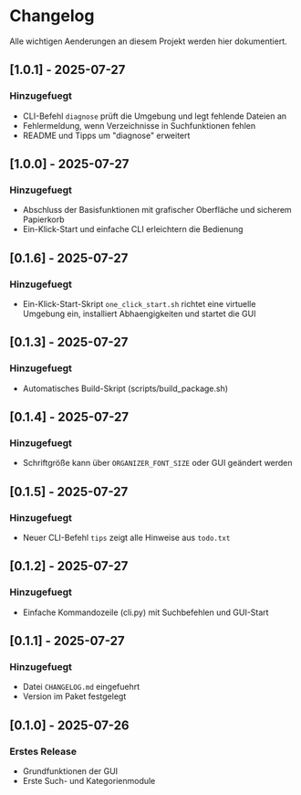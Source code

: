 # Changelog

Alle wichtigen Aenderungen an diesem Projekt werden hier dokumentiert.

## [1.0.1] - 2025-07-27
### Hinzugefuegt
- CLI-Befehl `diagnose` prüft die Umgebung und legt fehlende Dateien an
- Fehlermeldung, wenn Verzeichnisse in Suchfunktionen fehlen
- README und Tipps um "diagnose" erweitert

## [1.0.0] - 2025-07-27
### Hinzugefuegt
- Abschluss der Basisfunktionen mit grafischer Oberfläche und sicherem Papierkorb
- Ein-Klick-Start und einfache CLI erleichtern die Bedienung

## [0.1.6] - 2025-07-27
### Hinzugefuegt
- Ein-Klick-Start-Skript `one_click_start.sh` richtet eine virtuelle Umgebung ein, installiert Abhaengigkeiten und startet die GUI

## [0.1.3] - 2025-07-27
### Hinzugefuegt
- Automatisches Build-Skript (scripts/build_package.sh)

## [0.1.4] - 2025-07-27
### Hinzugefuegt
- Schriftgröße kann über `ORGANIZER_FONT_SIZE` oder GUI geändert werden

## [0.1.5] - 2025-07-27
### Hinzugefuegt
- Neuer CLI-Befehl `tips` zeigt alle Hinweise aus `todo.txt`

## [0.1.2] - 2025-07-27
### Hinzugefuegt
- Einfache Kommandozeile (cli.py) mit Suchbefehlen und GUI-Start

## [0.1.1] - 2025-07-27
### Hinzugefuegt
- Datei `CHANGELOG.md` eingefuehrt
- Version im Paket festgelegt

## [0.1.0] - 2025-07-26
### Erstes Release
- Grundfunktionen der GUI
- Erste Such- und Kategorienmodule
